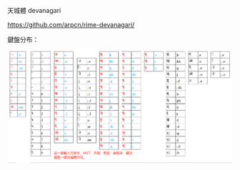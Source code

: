 天城體 devanagari

https://github.com/arpcn/rime-devanagari/


鍵盤分布：

![鍵盤](https://github.com/arpcn/rime-devanagari/blob/main/鍵盤.png)

